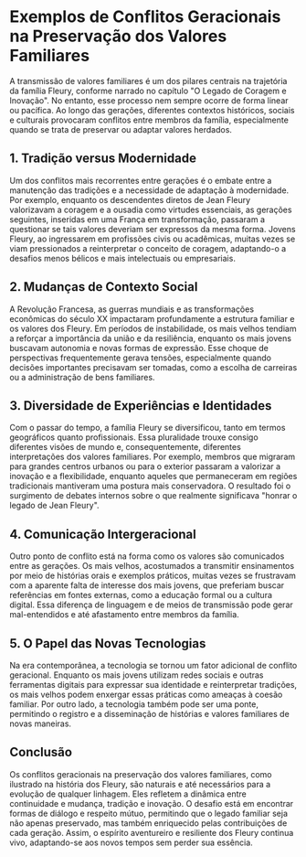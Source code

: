 # Exemplos de Conflitos Geracionais na Preservação dos Valores Familiares

A transmissão de valores familiares é um dos pilares centrais na trajetória da família Fleury, conforme narrado no capítulo "O Legado de Coragem e Inovação". No entanto, esse processo nem sempre ocorre de forma linear ou pacífica. Ao longo das gerações, diferentes contextos históricos, sociais e culturais provocaram conflitos entre membros da família, especialmente quando se trata de preservar ou adaptar valores herdados.

## 1. Tradição versus Modernidade

Um dos conflitos mais recorrentes entre gerações é o embate entre a manutenção das tradições e a necessidade de adaptação à modernidade. Por exemplo, enquanto os descendentes diretos de Jean Fleury valorizavam a coragem e a ousadia como virtudes essenciais, as gerações seguintes, inseridas em uma França em transformação, passaram a questionar se tais valores deveriam ser expressos da mesma forma. Jovens Fleury, ao ingressarem em profissões civis ou acadêmicas, muitas vezes se viam pressionados a reinterpretar o conceito de coragem, adaptando-o a desafios menos bélicos e mais intelectuais ou empresariais.

## 2. Mudanças de Contexto Social

A Revolução Francesa, as guerras mundiais e as transformações econômicas do século XX impactaram profundamente a estrutura familiar e os valores dos Fleury. Em períodos de instabilidade, os mais velhos tendiam a reforçar a importância da união e da resiliência, enquanto os mais jovens buscavam autonomia e novas formas de expressão. Esse choque de perspectivas frequentemente gerava tensões, especialmente quando decisões importantes precisavam ser tomadas, como a escolha de carreiras ou a administração de bens familiares.

## 3. Diversidade de Experiências e Identidades

Com o passar do tempo, a família Fleury se diversificou, tanto em termos geográficos quanto profissionais. Essa pluralidade trouxe consigo diferentes visões de mundo e, consequentemente, diferentes interpretações dos valores familiares. Por exemplo, membros que migraram para grandes centros urbanos ou para o exterior passaram a valorizar a inovação e a flexibilidade, enquanto aqueles que permaneceram em regiões tradicionais mantiveram uma postura mais conservadora. O resultado foi o surgimento de debates internos sobre o que realmente significava "honrar o legado de Jean Fleury".

## 4. Comunicação Intergeracional

Outro ponto de conflito está na forma como os valores são comunicados entre as gerações. Os mais velhos, acostumados a transmitir ensinamentos por meio de histórias orais e exemplos práticos, muitas vezes se frustravam com a aparente falta de interesse dos mais jovens, que preferiam buscar referências em fontes externas, como a educação formal ou a cultura digital. Essa diferença de linguagem e de meios de transmissão pode gerar mal-entendidos e até afastamento entre membros da família.

## 5. O Papel das Novas Tecnologias

Na era contemporânea, a tecnologia se tornou um fator adicional de conflito geracional. Enquanto os mais jovens utilizam redes sociais e outras ferramentas digitais para expressar sua identidade e reinterpretar tradições, os mais velhos podem enxergar essas práticas como ameaças à coesão familiar. Por outro lado, a tecnologia também pode ser uma ponte, permitindo o registro e a disseminação de histórias e valores familiares de novas maneiras.

## Conclusão

Os conflitos geracionais na preservação dos valores familiares, como ilustrado na história dos Fleury, são naturais e até necessários para a evolução de qualquer linhagem. Eles refletem a dinâmica entre continuidade e mudança, tradição e inovação. O desafio está em encontrar formas de diálogo e respeito mútuo, permitindo que o legado familiar seja não apenas preservado, mas também enriquecido pelas contribuições de cada geração. Assim, o espírito aventureiro e resiliente dos Fleury continua vivo, adaptando-se aos novos tempos sem perder sua essência.